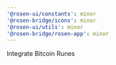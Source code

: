 ```yaml
---
'@rosen-ui/constants': minor
'@rosen-bridge/icons': minor
'@rosen-ui/utils': minor
'@rosen-bridge/rosen-app': minor
---
```


Integrate Bitcoin Runes
